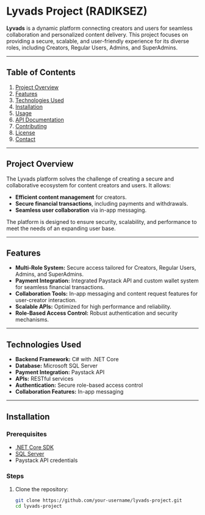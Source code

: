 # Lyvads Project (RADIKSEZ)

**Lyvads** is a dynamic platform connecting creators and users for seamless collaboration and personalized content delivery. This project focuses on providing a secure, scalable, and user-friendly experience for its diverse roles, including Creators, Regular Users, Admins, and SuperAdmins.

---

## Table of Contents

1. [Project Overview](#project-overview)
2. [Features](#features)
3. [Technologies Used](#technologies-used)
4. [Installation](#installation)
5. [Usage](#usage)
6. [API Documentation](#api-documentation)
7. [Contributing](#contributing)
8. [License](#license)
9. [Contact](#contact)

---

## Project Overview

The Lyvads platform solves the challenge of creating a secure and collaborative ecosystem for content creators and users. It allows:

- **Efficient content management** for creators.
- **Secure financial transactions**, including payments and withdrawals.
- **Seamless user collaboration** via in-app messaging.

The platform is designed to ensure security, scalability, and performance to meet the needs of an expanding user base.

---

## Features

- **Multi-Role System:** Secure access tailored for Creators, Regular Users, Admins, and SuperAdmins.
- **Payment Integration:** Integrated Paystack API and custom wallet system for seamless financial transactions.
- **Collaboration Tools:** In-app messaging and content request features for user-creator interaction.
- **Scalable APIs:** Optimized for high performance and reliability.
- **Role-Based Access Control:** Robust authentication and security mechanisms.

---

## Technologies Used

- **Backend Framework:** C# with .NET Core
- **Database:** Microsoft SQL Server
- **Payment Integration:** Paystack API
- **APIs:** RESTful services
- **Authentication:** Secure role-based access control
- **Collaboration Features:** In-app messaging

---

## Installation

### Prerequisites

- [.NET Core SDK](https://dotnet.microsoft.com/download)
- [SQL Server](https://www.microsoft.com/en-us/sql-server/sql-server-downloads)
- Paystack API credentials

### Steps

1. Clone the repository:
   ```bash
   git clone https://github.com/your-username/lyvads-project.git
   cd lyvads-project
